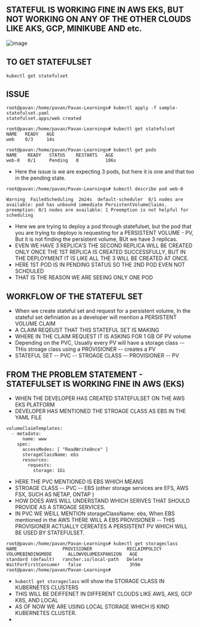 ## STATEFUL IS WORKING FINE IN AWS EKS, BUT NOT WORKING ON ANY OF THE OTHER CLOUDS LIKE AKS, GCP, MINIKUBE AND etc.

![image](https://github.com/pavankumar0077/kubernetes-troubleshooting-zero-to-hero/assets/40380941/0fb98d1b-1560-4649-88ac-1d823fa49388)

## TO GET STATEFULSET
``` kubectl get statefulset ```

## ISSUE
```
root@pavan:/home/pavan/Pavan-Learnings# kubectl apply -f sample-statefulset.yaml
statefulset.apps/web created

root@pavan:/home/pavan/Pavan-Learnings# kubectl get statefulset
NAME   READY   AGE
web    0/3     14s

root@pavan:/home/pavan/Pavan-Learnings# kubectl get pods
NAME    READY   STATUS    RESTARTS   AGE
web-0   0/1     Pending   0          106s

```
- Here the issue is we are expecting 3 pods, but here it is one and that too in the pending state.

```
root@pavan:/home/pavan/Pavan-Learnings# kubectl describe pod web-0

Warning  FailedScheduling  2m24s  default-scheduler  0/1 nodes are available: pod has unbound immediate PersistentVolumeClaims. preemption: 0/1 nodes are available: 1 Preemption is not helpful for scheduling
```
- Here we are trying to deploy a pod through statefulset, but the pod that you are trying to deployo is requesting for a PERSISTENT VOLUME - PV, But it is not finding the persistent volume, BUt we  have 3 replicas.
- EVEN WE HAVE 3 REPLICA'S THE SECOND REPLICA WILL BE CREATED ONLY ONCE THE 1ST REPLICA IS CREATED SUCCESSFULLY, BUT IN THE DEPLOYMENT IT IS LIKE ALL THE 3 WILL BE CREATED AT ONCE.
- HERE 1ST POD IS IN PENDING STATUS SO THE 2ND POD EVEN NOT SCHDULED
- THAT IS THE REASON WE ARE SEEING ONLY ONE POD

## WORKFLOW OF THE STATEFUL SET
- When we create stateful set and request for a persistent volume, In the stateful set definiation as a developer will mention a PERSISTENT VOLUME CLAIM
- A CLAIM REQEUST THAT THIS STATEFUL SET IS MAKING
- WHERE IN THE CLAIM REQUEST IT IS ASKING FOR 1 GB OF PV volume
- Depending on the PVC, Usually every PV will have a storage class -- THis stroage class using a PROVISIONER -- creates a PV 
- STATEFUL SET -- PVC -- STROAGE CLASS -- PROVISIONER -- PV

## FROM THE PROBLEM STATEMENT - STATEFULSET IS WORKING FINE IN AWS (EKS)
- WHEN THE DEVELOPER HAS CREATED STATEFULSET ON THE AWS EKS PLATFORM
- DEVELOPER HAS MENTIONED THE STROAGE CLASS AS EBS IN THE YAML FILE
```
volumeClaimTemplates:
  - metadata:
      name: www
    spec:
      accessModes: [ "ReadWriteOnce" ]
      storageClassName: ebs
      resources:
        requests:
          storage: 1Gi
```
- HERE THE PVC MENTIONED IS EBS WHICH MEANS 
- STROAGE CLASS -- PVC -- EBS (other storage services are EFS,  AWS FSX, SUCH AS NETAP, ONTAP )
- HOW DOES AWS WILL UNDERSTAND WHICH SERIVES THAT SHOULD PROVIDE AS A STROAGE SERVICES.
- IN PVC WE WEILL MENTION storageClassName: ebs, When EBS mentioned in the AWS THERE WILL A EBS PROVISIONER -- THIS PROVISIONER ACTUALLY CEREATES A PERSISTENT PV WHICH WILL BE USED BY STATEFULSET.
```
root@pavan:/home/pavan/Pavan-Learnings# kubectl get storageclass
NAME                 PROVISIONER             RECLAIMPOLICY   VOLUMEBINDINGMODE      ALLOWVOLUMEEXPANSION   AGE
standard (default)   rancher.io/local-path   Delete          WaitForFirstConsumer   false                  3h9m
root@pavan:/home/pavan/Pavan-Learnings#
```
- ``` kubectl get storageclass ``` will show the STORAGE CLASS IN KUBERNETES CLUSTERS
- THIS WILL BE DEIFFENET IN DIFFERENT CLOUDS LIKE AWS, AKS, GCP K8S, AND LOCAL
- AS OF NOW WE ARE USING LOCAL STORAGE WHICH IS KIND KUBERNETES CLUSTER.
- 
